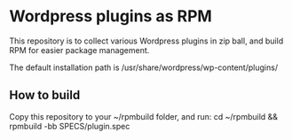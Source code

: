 Wordpress plugins as RPM
=========================

This repository is to collect various Wordpress plugins in zip ball,
and build RPM for easier package management.

The default installation path is
/usr/share/wordpress/wp-content/plugins/


How to build
-----------
Copy this repository to your ~/rpmbuild folder, and run: 
cd ~/rpmbuild && rpmbuild -bb SPECS/plugin.spec
